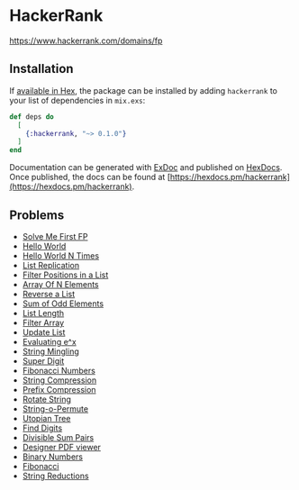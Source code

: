 # HackerRank

https://www.hackerrank.com/domains/fp

## Installation

If [available in Hex](https://hex.pm/docs/publish), the package can be installed
by adding `hackerrank` to your list of dependencies in `mix.exs`:

```elixir
def deps do
  [
    {:hackerrank, "~> 0.1.0"}
  ]
end
```

Documentation can be generated with [ExDoc](https://github.com/elixir-lang/ex_doc)
and published on [HexDocs](https://hexdocs.pm). Once published, the docs can
be found at [https://hexdocs.pm/hackerrank](https://hexdocs.pm/hackerrank).

## Problems
- [Solve Me First FP](https://www.hackerrank.com/challenges/fp-solve-me-first/problem)
- [Hello World](https://www.hackerrank.com/challenges/fp-hello-world/problem)
- [Hello World N Times](https://www.hackerrank.com/challenges/fp-hello-world-n-times/problem)
- [List Replication](https://www.hackerrank.com/challenges/fp-list-replication/problem)
- [Filter Positions in a List](https://www.hackerrank.com/challenges/fp-filter-positions-in-a-list/problem)
- [Array Of N Elements](https://www.hackerrank.com/challenges/fp-array-of-n-elements/problem)
- [Reverse a List](https://www.hackerrank.com/challenges/fp-reverse-a-list/problem)
- [Sum of Odd Elements](https://www.hackerrank.com/challenges/fp-sum-of-odd-elements/problem)
- [List Length](https://www.hackerrank.com/challenges/fp-list-length/problem)
- [Filter Array](https://www.hackerrank.com/challenges/fp-filter-array/problem)
- [Update List](https://www.hackerrank.com/challenges/fp-update-list/problem)
- [Evaluating e^x](https://www.hackerrank.com/challenges/eval-ex/problem)
- [String Mingling](https://www.hackerrank.com/challenges/string-mingling/problem)
- [Super Digit](https://www.hackerrank.com/challenges/super-digit/problem)
- [Fibonacci Numbers](https://www.hackerrank.com/challenges/functional-programming-warmups-in-recursion---fibonacci-numbers/problem)
- [String Compression](https://www.hackerrank.com/challenges/string-compression/problem)
- [Prefix Compression](https://www.hackerrank.com/challenges/prefix-compression/problem)
- [Rotate String](https://www.hackerrank.com/challenges/rotate-string/problem)
- [String-o-Permute](https://www.hackerrank.com/challenges/string-o-permute/problem)
- [Utopian Tree](https://www.hackerrank.com/challenges/utopian-tree/problem)
- [Find Digits](https://www.hackerrank.com/challenges/find-digits/problem)
- [Divisible Sum Pairs](https://www.hackerrank.com/challenges/divisible-sum-pairs/problem)
- [Designer PDF viewer](https://www.hackerrank.com/challenges/designer-pdf-viewer/problem)
- [Binary Numbers](https://www.hackerrank.com/challenges/30-binary-numbers/problem)
- [Fibonacci](https://www.hackerrank.com/challenges/fibonacci-fp/problem)
- [String Reductions](https://www.hackerrank.com/challenges/string-reductions/problem)
